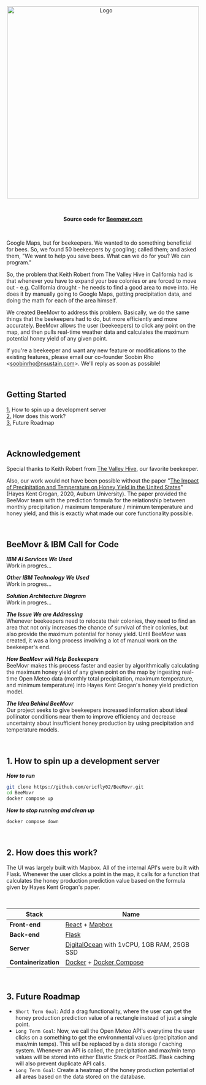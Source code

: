 <br>
<br>

<p align="center">
  <img alt="Logo" src="https://github.com/ericfly02/BeeMovr/assets/19341857/d5d670f3-1dd9-4ab2-bd86-db38221804a1" width="500">
</p>

<br>

<p align="center">
  <b>
    Source code for
    <a href="https://beemovr.com">Beemovr.com</a>
  </b>
</p>

<br>

Google Maps, but for beekeepers.
We wanted to do something beneficial for bees.
So, we found 50 beekeepers by googling; called them; and asked them, "We want to help you save bees. What can we do for you? We can program."

So, the problem that Keith Robert from The Valley Hive in California had is that whenever you have to expand your bee colonies or are forced to move out - e.g. California drought - he needs to find a good area to move into.
He does it by manually going to Google Maps, getting precipitation data, and doing the math for each of the area himself.

We created BeeMovr to address this problem.
Basically, we do the same things that the beekeepers had to do, but more efficiently and more accurately.
BeeMovr allows the user (beekeepers) to click any point on the map, and then pulls real-time weather data and calculates the maximum potential honey yield of any given point.

If you're a beekeeper and want any new feature or modifications to the existing features, please email our co-founder Soobin Rho &lt;soobinrho@nsustain.com&gt;. We'll reply as soon as possible!

<br>

## Getting Started
[1.](#1-how-to-spin-up-a-development-server) How to spin up a development server<br>
[2.](#2-how-does-this-work) How does this work?<br>
[3.](#3-future-roadmap) Future Roadmap

<br>

## Acknowledgement

Special thanks to Keith Robert from [The Valley Hive](https://www.thevalleyhive.com/), our favorite beekeeper.

Also, our work would not have been possible without the paper "[The Impact of Precipitation and Temperature on Honey Yield in the United States](https://etd.auburn.edu/bitstream/handle/10415/7108/Hayes%20Grogan.pdf?sequence=2)" (Hayes Kent Grogan, 2020, Auburn University). The paper provided the BeeMovr team with the prediction formula for the relationship between monthly precipitation / maximum temperature / minimum temperature and honey yield, and this is exactly what made our core functionality possible.

<br>

## BeeMovr & IBM Call for Code

***IBM AI Services We Used***<br>
Work in progres...

***Other IBM Technology We Used***<br>
Work in progres...

***Solution Architecture Diagram***<br>
Work in progres...

***The Issue We are Addressing***<br>
Whenever beekeepers need to relocate their colonies, they need to find an area that not only increases the chance of survival of their colonies, but also provide the maximum potential for honey yield.
Until BeeMovr was created, it was a long process involving a lot of manual work on the beekeeper's end.

***How BeeMovr will Help Beekeepers***<br>
BeeMovr makes this process faster and easier by algorithmically calculating the maximum honey yield of any given point on the map by ingesting real-time Open Meteo data (monthly total precipitation, maximum temperature, and minimum temperature) into Hayes Kent Grogan's honey yield prediction model.

***The Idea Behind BeeMovr***<br>
Our project seeks to give beekeepers increased information about ideal pollinator conditions near them to improve efficiency and decrease uncertainty about insufficient honey production by using precipitation and temperature models.

<!-- TODO: Delete this after Call for Code submission
☐ Link to publicly accessible code repository that contains your working code
Link should be to a GitHub repository (or other source control system such as GitLab or Bitbucket) where the judges can examine and evaluate the source code built for your solution as well as a README containing all of the technology and solution descriptions for your project. You should use the Call for Code Project Sample template to create your team's repository. This template will help you deliver all required components of your submission. See the instructions below for "Setting up your project GitHub repository".

☐ Link to a three-minute solution demo video (Public YouTube or Vimeo link)
Record a demo of your solution, upload it to YouTube or Vimeo, and share the URL. Three minutes is the maximum length. Judges will not watch more than 3 minutes of your video. You can link to additional or longer versions from your source code repository. It is recommended that you use this video to briefly introduce the problem you are trying to solve, but also leave at least 90 seconds to demonstrate your solution’s interface, architecture, and code. Keep in mind that non-technical judges may rely on the video more than technical documentation.

☐ Listing of all IBM AI services used in your solution code and description of how they were used
List all IBM AI services used in your solution code. Provide details on where and how you used each IBM AI service to help judges review your implementation.
Note: Complete project submissions must make use of one or more IBM AI services, and will receive a "2023 Call for Code Global Challenge — IBM AI Services" digital badge for doing so, after the close of the Round.

☐ Listing of any other IBM technology used in your solution code and description of how it was used
List any other IBM technology used in your solution and describe how each component was used. If you can provide links to exactly where these were used in your code, that would help the judges review your submission.

☐ Solution architecture diagram (.pdf, .png)
Create a graphic diagram that show the user experience flow of your solution and highlights how and where technology comes into the overall solution architecture. See the example provided in the Project Sample README template. Also include numbered steps below the image to describe the flow in words.

☐ Brief description of "The issue we are hoping to solve" (2-3 sentences)
This should be a short description, 2-3 sentences in length, of the specific sustainability problem your solution is meant to address.

☐ Description of "How our technology solution can help" (approximately 10 words)
This is where you will give a short description of your team's technology solution, in about 10 words.

☐ Long description of your team’s solution (approximately 500 words)
This is a longer description of your solution. In about 500 words, describe your solution in more detail. Include the real-world problem you identified, describe the technological solution you have created, and explain how it's an improvement over existing solutions. You can supply additional documentation in this source code repository that you link to as well.

☐ Project development roadmap (.pdf, .png, .docx)
Create a document or image that shows how mature your solution is today and how you would like to improve it in the future. This can include information on the business model, funding needs, and a sustainability plan. Here's an example from the 2018 Call for Code winner Project OWL: https://github.com/Call-for-Code/Project-Sample/blob/main/images/roadmap.jpg
-->

<br>

## 1. How to spin up a development server

***How to run***<br>
```bash
git clone https://github.com/ericfly02/BeeMovr.git
cd BeeMovr
docker compose up
```

***How to stop running and clean up***<br>
```bash
docker compose down
```

<br>

## 2. How does this work?

The UI was largely built with Mapbox.
All of the internal API's were built with Flask.
Whenever the user clicks a point in the map, it calls for a function that calculates the honey production prediction value based on the formula given by Hayes Kent Grogan's paper.

<br>

| Stack | Name |
| ------- | ---- |
| **Front-end** | [React](https://react.dev/) + [Mapbox](https://www.mapbox.com/) |
| **Back-end** | [Flask](https://flask.palletsprojects.com/) |
| **Server** | [DigitalOcean](https://cloud.digitalocean.com/) with 1vCPU, 1GB RAM, 25GB SSD  |
| **Containerization** | [Docker](https://www.docker.com/) + [Docker Compose](https://docs.docker.com/compose/) |

<br>

## 3. Future Roadmap

- `Short Term Goal`: Add a drag functionality, where the user can get the honey production prediction value of a rectangle instead of just a single point.
- `Long Term Goal`: Now, we call the Open Meteo API's everytime the user clicks on a something to get the environmental values (precipitation and max/min temps). This will be replaced by a data storage / caching system. Whenever an API is called, the precipitation and max/min temp values will be stored into either Elastic Stack or PostGIS. Flask caching will also prevent duplicate API calls.
- `Long Term Goal`: Create a heatmap of the honey production potential of all areas based on the data stored on the database.

<br>
<br>
<br>
